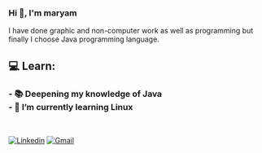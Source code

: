 ### Hi 👋, I'm maryam
<!--
**maryamebrahimzade/maryamebrahimzade** is a ✨ _special_ ✨ repository because its `README.md` (this file) appears on your GitHub profile.

Here are some ideas to get you started:
-->
I have done graphic and non-computer work as well as programming but finally   I choose Java programming language.
## :computer: Learn:<br>
### - :books: Deepening my knowledge of Java<br>- 🌱 I’m currently learning Linux<br>
<br>

 <a href="https://www.linkedin.com/in/maryam-ebrahimzade/" rel="nofollow"><img src="https://camo.githubusercontent.com/d20ff137ffba314b55d6df5d595306ab7c55142a5f2115ef9935722fb36cfc6b/68747470733a2f2f696d672e736869656c64732e696f2f62616467652f2d4c696e6b6564696e2d626c75653f7374796c653d666f722d7468652d6261646765266c6f676f3d6c696e6b6564696e" alt="Linkedin" data-canonical-src="https://img.shields.io/badge/-Linkedin-blue?style=for-the-badge&amp;logo=linkedin" style="max-width: 50%;"></a>
<a href="mailto:ma.ebrahimzadeh@gmail.com" rel="nofollow"><img src="https://camo.githubusercontent.com/6ad33b408f4c2a948d81ef25911b6d6d15573084486b32a7f9552809d1f323d6/68747470733a2f2f696d672e736869656c64732e696f2f62616467652f2d476d61696c2d7265643f7374796c653d666f722d7468652d6261646765266c6f676f3d676d61696c266c6f676f436f6c6f723d7768697465" alt="Gmail" data-canonical-src="https://img.shields.io/badge/-Gmail-red?style=for-the-badge&amp;logo=gmail&amp;logoColor=white" style="max-width: 50%;"></a>
